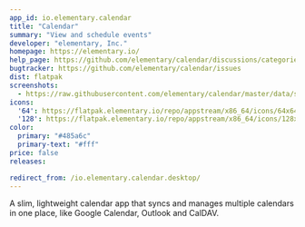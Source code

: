 ```yaml
---
app_id: io.elementary.calendar
title: "Calendar"
summary: "View and schedule events"
developer: "elementary, Inc."
homepage: https://elementary.io/
help_page: https://github.com/elementary/calendar/discussions/categories/q-a
bugtracker: https://github.com/elementary/calendar/issues
dist: flatpak
screenshots:
  - https://raw.githubusercontent.com/elementary/calendar/master/data/screenshot.png
icons:
  '64': https://flatpak.elementary.io/repo/appstream/x86_64/icons/64x64/io.elementary.calendar.png
  '128': https://flatpak.elementary.io/repo/appstream/x86_64/icons/128x128/io.elementary.calendar.png
color:
  primary: "#485a6c"
  primary-text: "#fff"
price: false
releases:

redirect_from: /io.elementary.calendar.desktop/
---
```


<p>A slim, lightweight calendar app that syncs and manages multiple calendars in one place, like Google Calendar, Outlook and CalDAV.</p>